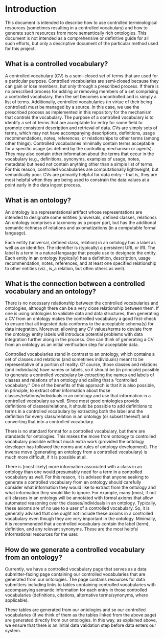 # Introduction

This document is intended to describe how to use controlled terminological resources (sometimes resulting in a controlled vocabulary) and how to generate such resources from more semantically rich ontologies. This document is not intended as a comprehensive or definitive guide for all such efforts, but only a descriptive document of the particular method used for this project.

## What is a controlled vocabulary?

A controlled vocabulary (CV) is a semi-closed set of terms that are used for a particular purpose. Controlled vocabularies are semi-closed because they can gain or lose members, but only through a prescribed process. If there is no prescribed process for adding or removing members of a set comprising a controlled vocabulary, then the set becomes uncontrolled and is simply a list of terms. Additionally, controlled vocabularies (in virtue of their being controlled) must be managed by a source. In this case, we use the prescribed process as implemented in this repository for the mechanism that controls the vocabulary. The purpose of a controlled vocabulary is to identify a set of terms that are acceptable for entry for some field to promote consistent description and retrieval of data.
CVs are simply sets of terms, which may not have accompanying descriptions, definitions, usage recommendations, notes, references, or relationships to other terms (among other things). Controlled vocabularies minimally contain terms acceptable for a specific usage (as defined by the controlling mechanism or agents). They may also contain other information about the terms that occur in the vocabulary (e.g., definitions, synonyms, examples of usage, notes, metadata) but need not contain anything other than a simple list of terms. For this reason, controlled vocabularies are computationally lightweight, but semantically poor. CVs are primarily helpful for data entry – that is, they are most helpful when they are being used to constrain the data values at a point early in the data ingest process.

## What is an ontology?

An ontology is a representational artifact whose representations are intended to designate some entities (universals, defined classes, relations). An ontology comprises a taxonomy as a proper part, but has the additional semantic richness of relations and axiomatizations (in a computable formal language).

Each entity (universal, defined class, relation) in an ontology has a label as well as an identifier. The identifier is (typically) a persistent URL or IRI. The label is a term in a natural language that people use to designate the entity. Each entity in an ontology (typically) has a definition, description, usage recommendation, notes, references, and at least one specified relationship to other entities (viz., is_a relation, but often others as well).

## What is the connection between a controlled vocabulary and an ontology?

There is no necessary relationship between the controlled vocabularies and ontologies, although there can be a very close relationship between them. If one is using ontologies to validate data and data structures, then generating a CV from an ontology makes the controlled vocabulary a good first-check to ensure that all ingested data conforms to the acceptable schema(s) for data integration. Moreover, allowing any CV values/terms to deviate from the ontology entity labels will introduce potential problems with data integration further along in the process. One can think of generating a CV from an ontology as an initial verification step for acceptable data.

Controlled vocabularies stand in contrast to an ontology, which contains a set of classes and relations (and sometimes individuals) meant to be representative of a portion of reality. Of course, those classes and relations (and individuals) have names or labels, so it should be (in principle) possible to generate a controlled vocabulary by extracting the names and labels of classes and relations of an ontology and calling that a “controlled vocabulary.” One of the benefits of this approach is that it is also possible, in principle, to extract other information about those classes/relations/individuals in an ontology and use that information in a controlled vocabulary as well. Since most good ontologies provide definitions of classes/relations, it should be possible to add definitions to terms in a controlled vocabulary by extracting both the label and the definition for every class/relation in an ontology (or subset thereof) and converting that into a controlled vocabulary.

There is no standard format for a controlled vocabulary, but there are standards for ontologies. This makes the move from ontology to controlled vocabulary possible without much extra work (provided the ontology developer has followed the norms and rules of ontology development). The inverse move (generating an ontology from a controlled vocabulary) is much more difficult, if it is possible at all.

There is (most likely) more information associated with a class in an ontology than one would presumably need for a term in a controlled vocabulary as well. For this reason, it is advised that anyone seeking to generate a controlled vocabulary from an ontology should carefully consider what information they would like to extract from the ontology and what information they would like to ignore. For example, many (most, if not all) classes in an ontology will be annotated with formal axioms that allow automated reasoning over the classes/individuals in an ontology. Typically, these axioms are of no use to a user of a controlled vocabulary. So, it is generally advised that one ought not include these axioms in a controlled vocabulary even though they are very important in the ontology. Minimally, it is recommended that a controlled vocabulary contain the label (term), definition, and any relevant synonyms. These are the most helpful informational resources for the user.

## How do we generate a controlled vocabulary from an ontology?

Currently, we have a controlled vocabulary page that serves as a data submitter-facing page containing our controlled vocabularies that are generated from our ontologies. The page contains resources for data submitters including links to tables containing controlled vocabularies with accompanying semantic information for each entry in those controlled vocabularies (definitions, citations, alternative terms/synonyms, where applicable).

These tables are generated from our ontologies and so our controlled vocabularies (if we think of them as the tables linked from the above page) are generated directly from our ontologies. In this way, as explained above, we ensure that there is an initial data validation step before data enters our system.
